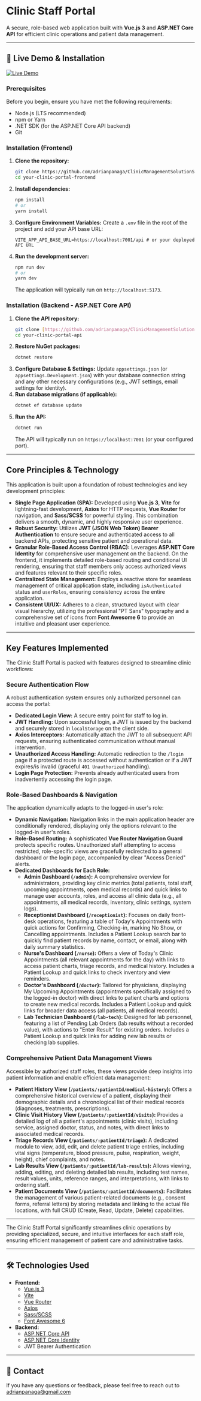 # Clinic Staff Portal

A secure, role-based web application built with **Vue.js 3** and **ASP.NET Core API** for efficient clinic operations and patient data management.

---

## 🚀 Live Demo & Installation

[![Live Demo](https://img.shields.io/badge/Live%20Demo-blue?style=for-the-badge)](YOUR_LIVE_DEMO_URL_HERE)
### Prerequisites

Before you begin, ensure you have met the following requirements:

* Node.js (LTS recommended)
* npm or Yarn
* .NET SDK (for the ASP.NET Core API backend)
* Git

### Installation (Frontend)

1.  **Clone the repository:**
    ```bash
    git clone https://github.com/adrianpanaga/ClinicManagementSolutionStaffPortal.git
    cd your-clinic-portal-frontend
    ```
2.  **Install dependencies:**
    ```bash
    npm install
    # or
    yarn install
    ```
3.  **Configure Environment Variables:**
    Create a `.env` file in the root of the project and add your API base URL:
    ```
    VITE_APP_API_BASE_URL=https://localhost:7001/api # or your deployed API URL
    ```
4.  **Run the development server:**
    ```bash
    npm run dev
    # or
    yarn dev
    ```
    The application will typically run on `http://localhost:5173`.

### Installation (Backend - ASP.NET Core API)

1.  **Clone the API repository:**
    ```bash
    git clone [https://github.com/adrianpanaga/ClinicManagementSolution.git](https://github.com/adrianpanaga/ClinicManagementSolution.git)
    cd your-clinic-portal-api
    ```
2.  **Restore NuGet packages:**
    ```bash
    dotnet restore
    ```
3.  **Configure Database & Settings:**
    Update `appsettings.json` (or `appsettings.Development.json`) with your database connection string and any other necessary configurations (e.g., JWT settings, email settings for identity).
4.  **Run database migrations (if applicable):**
    ```bash
    dotnet ef database update
    ```
5.  **Run the API:**
    ```bash
    dotnet run
    ```
    The API will typically run on `https://localhost:7001` (or your configured port).

---

## Core Principles & Technology

This application is built upon a foundation of robust technologies and key development principles:

* **Single Page Application (SPA):** Developed using **Vue.js 3**, **Vite** for lightning-fast development, **Axios** for HTTP requests, **Vue Router** for navigation, and **Sass/SCSS** for powerful styling. This combination delivers a smooth, dynamic, and highly responsive user experience.
* **Robust Security:** Utilizes **JWT (JSON Web Token) Bearer Authentication** to ensure secure and authenticated access to all backend APIs, protecting sensitive patient and operational data.
* **Granular Role-Based Access Control (RBAC):** Leverages **ASP.NET Core Identity** for comprehensive user management on the backend. On the frontend, it implements detailed role-based routing and conditional UI rendering, ensuring that staff members only access authorized views and features relevant to their specific roles.
* **Centralized State Management:** Employs a reactive store for seamless management of critical application state, including `isAuthenticated` status and `userRoles`, ensuring consistency across the entire application.
* **Consistent UI/UX:** Adheres to a clean, structured layout with clear visual hierarchy, utilizing the professional "PT Sans" typography and a comprehensive set of icons from **Font Awesome 6** to provide an intuitive and pleasant user experience.

---

## Key Features Implemented

The Clinic Staff Portal is packed with features designed to streamline clinic workflows:

### Secure Authentication Flow

A robust authentication system ensures only authorized personnel can access the portal:

* **Dedicated Login View:** A secure entry point for staff to log in.
* **JWT Handling:** Upon successful login, a JWT is issued by the backend and securely stored in `localStorage` on the client side.
* **Axios Interceptors:** Automatically attach the JWT to all subsequent API requests, ensuring authenticated communication without manual intervention.
* **Unauthorized Access Handling:** Automatic redirection to the `/login` page if a protected route is accessed without authentication or if a JWT expires/is invalid (graceful `401 Unauthorized` handling).
* **Login Page Protection:** Prevents already authenticated users from inadvertently accessing the login page.

### Role-Based Dashboards & Navigation

The application dynamically adapts to the logged-in user's role:

* **Dynamic Navigation:** Navigation links in the main application header are conditionally rendered, displaying only the options relevant to the logged-in user's roles.
* **Role-Based Routing:** A sophisticated **Vue Router Navigation Guard** protects specific routes. Unauthorized staff attempting to access restricted, role-specific views are gracefully redirected to a general dashboard or the login page, accompanied by clear "Access Denied" alerts.
* **Dedicated Dashboards for Each Role:**
    * **Admin Dashboard (`/admin`):** A comprehensive overview for administrators, providing key clinic metrics (total patients, total staff, upcoming appointments, open medical records) and quick links to manage user accounts, roles, and access all clinic data (e.g., all appointments, all medical records, inventory, clinic settings, system logs).
    * **Receptionist Dashboard (`/receptionist`):** Focuses on daily front-desk operations, featuring a table of Today's Appointments with quick actions for Confirming, Checking-in, marking No Show, or Cancelling appointments. Includes a Patient Lookup search bar to quickly find patient records by name, contact, or email, along with daily summary statistics.
    * **Nurse's Dashboard (`/nurse`):** Offers a view of Today's Clinic Appointments (all relevant appointments for the day) with links to access patient charts, triage records, and medical history. Includes a Patient Lookup and quick links to check inventory and view reminders.
    * **Doctor's Dashboard (`/doctor`):** Tailored for physicians, displaying My Upcoming Appointments (appointments specifically assigned to the logged-in doctor) with direct links to patient charts and options to create new medical records. Includes a Patient Lookup and quick links for broader data access (all patients, all medical records).
    * **Lab Technician Dashboard (`/lab-tech`):** Designed for lab personnel, featuring a list of Pending Lab Orders (lab results without a recorded value), with actions to "Enter Result" for existing orders. Includes a Patient Lookup and quick links for adding new lab results or checking lab supplies.

### Comprehensive Patient Data Management Views

Accessible by authorized staff roles, these views provide deep insights into patient information and enable efficient data management:

* **Patient History View (`/patients/:patientId/medical-history`):** Offers a comprehensive historical overview of a patient, displaying their demographic details and a chronological list of their medical records (diagnoses, treatments, prescriptions).
* **Clinic Visit History View (`/patients/:patientId/visits`):** Provides a detailed log of all a patient's appointments (clinic visits), including service, assigned doctor, status, and notes, with direct links to associated medical records.
* **Triage Records View (`/patients/:patientId/triage`):** A dedicated module to view, add, edit, and delete patient triage entries, including vital signs (temperature, blood pressure, pulse, respiration, weight, height), chief complaints, and notes.
* **Lab Results View (`/patients/:patientId/lab-results`):** Allows viewing, adding, editing, and deleting detailed lab results, including test names, result values, units, reference ranges, and interpretations, with links to ordering staff.
* **Patient Documents View (`/patients/:patientId/documents`):** Facilitates the management of various patient-related documents (e.g., consent forms, referral letters) by storing metadata and linking to the actual file locations, with full CRUD (Create, Read, Update, Delete) capabilities.

---

The Clinic Staff Portal significantly streamlines clinic operations by providing specialized, secure, and intuitive interfaces for each staff role, ensuring efficient management of patient care and administrative tasks.

---

## 🛠️ Technologies Used

* **Frontend:**
    * [Vue.js 3](https://vuejs.org/)
    * [Vite](https://vitejs.dev/)
    * [Vue Router](https://router.vuejs.org/)
    * [Axios](https://axios-http.com/)
    * [Sass/SCSS](https://sass-lang.com/)
    * [Font Awesome 6](https://fontawesome.com/)
* **Backend:**
    * [ASP.NET Core API](https://learn.microsoft.com/en-us/aspnet/core/fundamentals/apis?view=aspnetcore-8.0)
    * [ASP.NET Core Identity](https://learn.microsoft.com/en-us/aspnet/core/security/authentication/identity?view=aspnetcore-8.0)
    * JWT Bearer Authentication

---

## 📧 Contact

If you have any questions or feedback, please feel free to reach out to adrianpanaga@gmail.com

